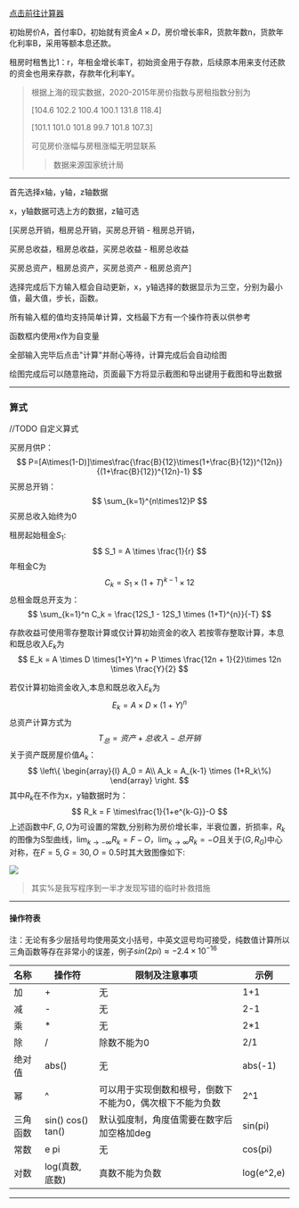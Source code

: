 

[点击前往计算器](./1.html)

初始房价A，首付率D，初始就有资金$A\times D$，房价增长率R，货款年数n，货款年化利率B，采用等额本息还款。

租房时租售比1：r，年租金增长率T，初始资金用于存款，后续原本用来支付还款的资金也用来存款，存款年化利率Y。

>根据上海的现实数据，2020-2015年房价指数与房租指数分别为
>
>[104.6  102.2  100.4  100.1  131.8  118.4]
>
>[101.1  101.0  101.8  99.7  101.8  107.3]
>
>可见房价涨幅与房租涨幅无明显联系
>
>> 数据来源国家统计局

---



首先选择x轴，y轴，z轴数据

x，y轴数据可选上方的数据，z轴可选

[买房总开销，租房总开销，买房总开销 - 租房总开销，

买房总收益，租房总收益，买房总收益 - 租房总收益

买房总资产，租房总资产，买房总资产 - 租房总资产]



选择完成后下方输入框会自动更新，x，y轴选择的数据显示为三空，分别为最小值，最大值，步长，函数。

所有输入框的值均支持简单计算，文档最下方有一个操作符表以供参考

函数框内使用x作为自变量

全部输入完毕后点击"计算"并耐心等待，计算完成后会自动绘图

绘图完成后可以随意拖动，页面最下方将显示截图和导出键用于截图和导出数据


---
### 算式
//TODO 自定义算式

买房月供P：
$$
P=[A\times(1-D)]\times\frac{\frac{B}{12}\times(1+\frac{B}{12})^{12n}}{(1+\frac{B}{12})^{12n}-1}
$$
买房总开销：
$$
\sum_{k=1}^{n\times12}P
$$
买房总收入始终为0

租房起始租金$S_1$:
$$
S_1 = A \times \frac{1}{r}
$$
年租金C为
$$
C_k = S_1\times(1+T)^{k-1}\times12
$$
总租金既总开支为：
$$
\sum_{k=1}^n C_k = \frac{12S_1 - 12S_1 \times (1+T)^{n}}{-T}
$$

存款收益可使用零存整取计算或仅计算初始资金的收入
若按零存整取计算，本息和既总收入$E_k$为
$$
E_k = A \times D \times(1+Y)^n + P \times \frac{12n + 1}{2}\times 12n \times \frac{Y}{2}
$$

若仅计算初始资金收入,本息和既总收入$E_k$为
$$
E_k = A \times D \times(1+Y)^n
$$
总资产计算方式为
$$
T_总 = 资产 + 总收入 - 总开销
$$
关于资产既房屋价值$A_k$：
$$
\left\{
\begin{array}{l}
A_0 = A\\
A_k = A_{k-1} \times (1+R_k\%)
\end{array}
\right.
$$
其中$R_k$在不作为x，y轴数据时为：	
$$
R_k = F \times\frac{1}{1+e^{k-G}}-O
$$
上述函数中$F,G,O$为可设置的常数,分别称为房价增长率，半衰位置，折损率，$R_k$的图像为S型曲线，$\lim_{k\to-\infty}R_k=F-O$，$\lim_{k\to\infty}R_k=-O$且关于$(G,R_G)$中心对称，在$F=5,G=30,O=0.5$时其大致图像如下:

![](https://imgcdn.zhouyi619.top//202310202051232.webp)

> 其实%是我写程序到一半才发现写错的临时补救措施




---
####  操作符表

注：无论有多少层括号均使用英文小括号，中英文逗号均可接受，纯数值计算所以三角函数等存在非常小的误差，例子$sin(2pi) \approx -2.4\times10^{-16}$

| 名称 | 操作符 | 限制及注意事项 | 示例 |
| :--- | ------ | ---- | ---- |
| 加   | +      | 无   | 1+1  |
|减|-|无|2-1|
|乘|\*|无|2\*1|
|除|/|除数不能为0|2/1|
|绝对值|abs()|无|abs(-1)|
|幂|^|可以用于实现倒数和根号，倒数下不能为0，偶次根下不能为负数|2^1|
|三角函数|sin() cos() tan()|默认弧度制，角度值需要在数字后加空格加deg|sin(pi)|
|常数|e pi|无|cos(pi)|
|对数|log(真数,底数)|真数不能为负数|log(e^2,e)|


---

